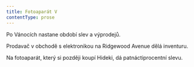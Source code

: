 ```yaml
---
title: Fotoaparát V
contentType: prose
---
```


<section>

Po Vánocích nastane období slev a výprodejů.

Prodavač v obchodě s elektronikou na Ridgewood Avenue dělá inventuru.

Na fotoaparát, který si později koupí Hideki, dá patnáctiprocentní slevu.

</section>
